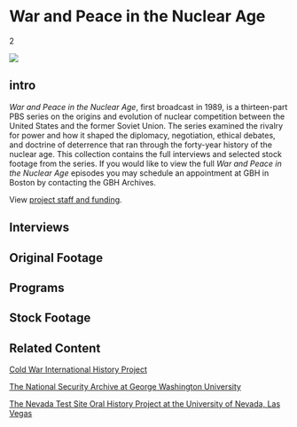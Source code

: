 # War and Peace in the Nuclear Age

2

![](https://s3.amazonaws.com/openvault.wgbh.org/special_collections/war_peace/war_peace-q-50.jpg)

## intro

*War and Peace in the Nuclear Age*, first broadcast in 1989, is a thirteen-part 
PBS series on the origins and evolution of nuclear competition between the 
United States and the former Soviet Union. The series examined the rivalry for 
power and how it shaped the diplomacy, negotiation, ethical debates, and 
doctrine of deterrence that ran through the forty-year history of the nuclear 
age. This collection contains the full interviews and selected stock footage 
from the series.  If you would like to view the full *War and Peace in the 
Nuclear Age* episodes you may schedule an appointment at GBH in Boston by 
contacting the GBH Archives.

View [project staff and funding](/credits/credits-open-vault-wpna).

## Interviews

[](http://localhost:3000/catalog?f[special_collection_tags][]=war_interview)

## Original Footage

[](http://localhost:3000/catalog?f[special_collection_tags][]=war_original_footage)

## Programs

[](http://localhost:3000/catalog?f[special_collection_tags][]=war_programs)

## Stock Footage

[](http://localhost:3000/catalog?f[special_collection_tags][]=war_stock_footage)

## Related Content

[Cold War International History Project](https://www.wilsoncenter.org/program/cold-war-international-history-project)

[The National Security Archive at George Washington University](http://nsarchive.gwu.edu/)

[The Nevada Test Site Oral History Project at the University of Nevada, Las Vegas](http://digital.library.unlv.edu/ntsohp/)
